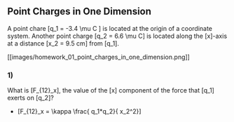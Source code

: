 
## Point Charges in One Dimension

A point chare \[q_1 = -3.4 \mu C \] is located at the origin of a coordinate system.
Another point charge \[q_2 = 6.6 \mu C\] is located along the \[x\]-axis at a distance
\[x_2 = 9.5 cm\] from \[q_1\].

[[images/homework_01_point_charges_in_one_dimension.png]]

### 1)

What is \[F_{12}_x\], the value of the \[x\] component of the force that \[q_1\] exerts on \[q_2\]?

* \[F_{12}_x = \kappa \frac{ q_1*q_2}{ x_2^2}\]
